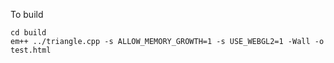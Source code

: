 To build

	cd build
	em++ ../triangle.cpp -s ALLOW_MEMORY_GROWTH=1 -s USE_WEBGL2=1 -Wall -o test.html
